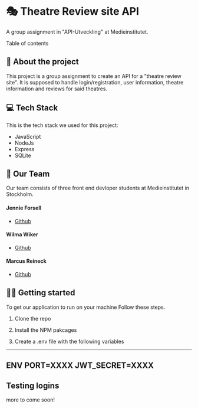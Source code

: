 # 🎭 Theatre Review site API
A group assignment in "API-Utveckling" at Medieinstitutet.

Table of contents



## 📜 About the project
This project is a group assignment to create an API for a "theatre review site". It is supposed to handle login/registration, user information, theatre information and reviews for said theatres.

## 💻 Tech Stack
This is the tech stack we used for this project:
- JavaScript
- NodeJs
- Express
- SQLite

## 🤝 Our Team
Our team consists of three front end devloper students at Medieinstitutet in Stockholm.

#### Jennie Forsell
- [Github](https://github.com/jennieforsell1992)

#### Wilma Wiker
- [Github](https://github.com/wilmawiker)

#### Marcus Reineck
- [Github](https://github.com/MarcusRei)

## 🏃‍♀️ Getting started
To get our application to run on your machine Follow these steps.

1. Clone the repo

2. Install the NPM pakcages

3. Create a .env file with the following variables
---
**ENV**
PORT=XXXX
JWT_SECRET=XXXX
---

## Testing logins
more to come soon!
